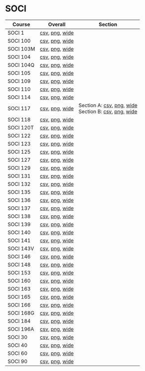 # SOCI

| Course | Overall | Section |
| ------ | ------- | ------- |
| SOCI 1 | [csv](https://github.com/UCSD-Historical-Enrollment-Data/2024Fall/blob/main/overall/SOCI%201.csv), [png](https://raw.githubusercontent.com/UCSD-Historical-Enrollment-Data/2024Fall/main/plot_overall/SOCI%201.png), [wide](https://raw.githubusercontent.com/UCSD-Historical-Enrollment-Data/2024Fall/main/plot_overall_wide/SOCI%201.png) |  |
| SOCI 100 | [csv](https://github.com/UCSD-Historical-Enrollment-Data/2024Fall/blob/main/overall/SOCI%20100.csv), [png](https://raw.githubusercontent.com/UCSD-Historical-Enrollment-Data/2024Fall/main/plot_overall/SOCI%20100.png), [wide](https://raw.githubusercontent.com/UCSD-Historical-Enrollment-Data/2024Fall/main/plot_overall_wide/SOCI%20100.png) |  |
| SOCI 103M | [csv](https://github.com/UCSD-Historical-Enrollment-Data/2024Fall/blob/main/overall/SOCI%20103M.csv), [png](https://raw.githubusercontent.com/UCSD-Historical-Enrollment-Data/2024Fall/main/plot_overall/SOCI%20103M.png), [wide](https://raw.githubusercontent.com/UCSD-Historical-Enrollment-Data/2024Fall/main/plot_overall_wide/SOCI%20103M.png) |  |
| SOCI 104 | [csv](https://github.com/UCSD-Historical-Enrollment-Data/2024Fall/blob/main/overall/SOCI%20104.csv), [png](https://raw.githubusercontent.com/UCSD-Historical-Enrollment-Data/2024Fall/main/plot_overall/SOCI%20104.png), [wide](https://raw.githubusercontent.com/UCSD-Historical-Enrollment-Data/2024Fall/main/plot_overall_wide/SOCI%20104.png) |  |
| SOCI 104Q | [csv](https://github.com/UCSD-Historical-Enrollment-Data/2024Fall/blob/main/overall/SOCI%20104Q.csv), [png](https://raw.githubusercontent.com/UCSD-Historical-Enrollment-Data/2024Fall/main/plot_overall/SOCI%20104Q.png), [wide](https://raw.githubusercontent.com/UCSD-Historical-Enrollment-Data/2024Fall/main/plot_overall_wide/SOCI%20104Q.png) |  |
| SOCI 105 | [csv](https://github.com/UCSD-Historical-Enrollment-Data/2024Fall/blob/main/overall/SOCI%20105.csv), [png](https://raw.githubusercontent.com/UCSD-Historical-Enrollment-Data/2024Fall/main/plot_overall/SOCI%20105.png), [wide](https://raw.githubusercontent.com/UCSD-Historical-Enrollment-Data/2024Fall/main/plot_overall_wide/SOCI%20105.png) |  |
| SOCI 109 | [csv](https://github.com/UCSD-Historical-Enrollment-Data/2024Fall/blob/main/overall/SOCI%20109.csv), [png](https://raw.githubusercontent.com/UCSD-Historical-Enrollment-Data/2024Fall/main/plot_overall/SOCI%20109.png), [wide](https://raw.githubusercontent.com/UCSD-Historical-Enrollment-Data/2024Fall/main/plot_overall_wide/SOCI%20109.png) |  |
| SOCI 110 | [csv](https://github.com/UCSD-Historical-Enrollment-Data/2024Fall/blob/main/overall/SOCI%20110.csv), [png](https://raw.githubusercontent.com/UCSD-Historical-Enrollment-Data/2024Fall/main/plot_overall/SOCI%20110.png), [wide](https://raw.githubusercontent.com/UCSD-Historical-Enrollment-Data/2024Fall/main/plot_overall_wide/SOCI%20110.png) |  |
| SOCI 114 | [csv](https://github.com/UCSD-Historical-Enrollment-Data/2024Fall/blob/main/overall/SOCI%20114.csv), [png](https://raw.githubusercontent.com/UCSD-Historical-Enrollment-Data/2024Fall/main/plot_overall/SOCI%20114.png), [wide](https://raw.githubusercontent.com/UCSD-Historical-Enrollment-Data/2024Fall/main/plot_overall_wide/SOCI%20114.png) |  |
| SOCI 117 | [csv](https://github.com/UCSD-Historical-Enrollment-Data/2024Fall/blob/main/overall/SOCI%20117.csv), [png](https://raw.githubusercontent.com/UCSD-Historical-Enrollment-Data/2024Fall/main/plot_overall/SOCI%20117.png), [wide](https://raw.githubusercontent.com/UCSD-Historical-Enrollment-Data/2024Fall/main/plot_overall_wide/SOCI%20117.png) | Section A: [csv](https://github.com/UCSD-Historical-Enrollment-Data/2024Fall/blob/main/section/SOCI%20117_A.csv), [png](https://raw.githubusercontent.com/UCSD-Historical-Enrollment-Data/2024Fall/main/plot_section/SOCI%20117_A.png), [wide](https://raw.githubusercontent.com/UCSD-Historical-Enrollment-Data/2024Fall/main/plot_section_wide/SOCI%20117_A.png)<br>Section B: [csv](https://github.com/UCSD-Historical-Enrollment-Data/2024Fall/blob/main/section/SOCI%20117_B.csv), [png](https://raw.githubusercontent.com/UCSD-Historical-Enrollment-Data/2024Fall/main/plot_section/SOCI%20117_B.png), [wide](https://raw.githubusercontent.com/UCSD-Historical-Enrollment-Data/2024Fall/main/plot_section_wide/SOCI%20117_B.png) |
| SOCI 118 | [csv](https://github.com/UCSD-Historical-Enrollment-Data/2024Fall/blob/main/overall/SOCI%20118.csv), [png](https://raw.githubusercontent.com/UCSD-Historical-Enrollment-Data/2024Fall/main/plot_overall/SOCI%20118.png), [wide](https://raw.githubusercontent.com/UCSD-Historical-Enrollment-Data/2024Fall/main/plot_overall_wide/SOCI%20118.png) |  |
| SOCI 120T | [csv](https://github.com/UCSD-Historical-Enrollment-Data/2024Fall/blob/main/overall/SOCI%20120T.csv), [png](https://raw.githubusercontent.com/UCSD-Historical-Enrollment-Data/2024Fall/main/plot_overall/SOCI%20120T.png), [wide](https://raw.githubusercontent.com/UCSD-Historical-Enrollment-Data/2024Fall/main/plot_overall_wide/SOCI%20120T.png) |  |
| SOCI 122 | [csv](https://github.com/UCSD-Historical-Enrollment-Data/2024Fall/blob/main/overall/SOCI%20122.csv), [png](https://raw.githubusercontent.com/UCSD-Historical-Enrollment-Data/2024Fall/main/plot_overall/SOCI%20122.png), [wide](https://raw.githubusercontent.com/UCSD-Historical-Enrollment-Data/2024Fall/main/plot_overall_wide/SOCI%20122.png) |  |
| SOCI 123 | [csv](https://github.com/UCSD-Historical-Enrollment-Data/2024Fall/blob/main/overall/SOCI%20123.csv), [png](https://raw.githubusercontent.com/UCSD-Historical-Enrollment-Data/2024Fall/main/plot_overall/SOCI%20123.png), [wide](https://raw.githubusercontent.com/UCSD-Historical-Enrollment-Data/2024Fall/main/plot_overall_wide/SOCI%20123.png) |  |
| SOCI 125 | [csv](https://github.com/UCSD-Historical-Enrollment-Data/2024Fall/blob/main/overall/SOCI%20125.csv), [png](https://raw.githubusercontent.com/UCSD-Historical-Enrollment-Data/2024Fall/main/plot_overall/SOCI%20125.png), [wide](https://raw.githubusercontent.com/UCSD-Historical-Enrollment-Data/2024Fall/main/plot_overall_wide/SOCI%20125.png) |  |
| SOCI 127 | [csv](https://github.com/UCSD-Historical-Enrollment-Data/2024Fall/blob/main/overall/SOCI%20127.csv), [png](https://raw.githubusercontent.com/UCSD-Historical-Enrollment-Data/2024Fall/main/plot_overall/SOCI%20127.png), [wide](https://raw.githubusercontent.com/UCSD-Historical-Enrollment-Data/2024Fall/main/plot_overall_wide/SOCI%20127.png) |  |
| SOCI 129 | [csv](https://github.com/UCSD-Historical-Enrollment-Data/2024Fall/blob/main/overall/SOCI%20129.csv), [png](https://raw.githubusercontent.com/UCSD-Historical-Enrollment-Data/2024Fall/main/plot_overall/SOCI%20129.png), [wide](https://raw.githubusercontent.com/UCSD-Historical-Enrollment-Data/2024Fall/main/plot_overall_wide/SOCI%20129.png) |  |
| SOCI 131 | [csv](https://github.com/UCSD-Historical-Enrollment-Data/2024Fall/blob/main/overall/SOCI%20131.csv), [png](https://raw.githubusercontent.com/UCSD-Historical-Enrollment-Data/2024Fall/main/plot_overall/SOCI%20131.png), [wide](https://raw.githubusercontent.com/UCSD-Historical-Enrollment-Data/2024Fall/main/plot_overall_wide/SOCI%20131.png) |  |
| SOCI 132 | [csv](https://github.com/UCSD-Historical-Enrollment-Data/2024Fall/blob/main/overall/SOCI%20132.csv), [png](https://raw.githubusercontent.com/UCSD-Historical-Enrollment-Data/2024Fall/main/plot_overall/SOCI%20132.png), [wide](https://raw.githubusercontent.com/UCSD-Historical-Enrollment-Data/2024Fall/main/plot_overall_wide/SOCI%20132.png) |  |
| SOCI 135 | [csv](https://github.com/UCSD-Historical-Enrollment-Data/2024Fall/blob/main/overall/SOCI%20135.csv), [png](https://raw.githubusercontent.com/UCSD-Historical-Enrollment-Data/2024Fall/main/plot_overall/SOCI%20135.png), [wide](https://raw.githubusercontent.com/UCSD-Historical-Enrollment-Data/2024Fall/main/plot_overall_wide/SOCI%20135.png) |  |
| SOCI 136 | [csv](https://github.com/UCSD-Historical-Enrollment-Data/2024Fall/blob/main/overall/SOCI%20136.csv), [png](https://raw.githubusercontent.com/UCSD-Historical-Enrollment-Data/2024Fall/main/plot_overall/SOCI%20136.png), [wide](https://raw.githubusercontent.com/UCSD-Historical-Enrollment-Data/2024Fall/main/plot_overall_wide/SOCI%20136.png) |  |
| SOCI 137 | [csv](https://github.com/UCSD-Historical-Enrollment-Data/2024Fall/blob/main/overall/SOCI%20137.csv), [png](https://raw.githubusercontent.com/UCSD-Historical-Enrollment-Data/2024Fall/main/plot_overall/SOCI%20137.png), [wide](https://raw.githubusercontent.com/UCSD-Historical-Enrollment-Data/2024Fall/main/plot_overall_wide/SOCI%20137.png) |  |
| SOCI 138 | [csv](https://github.com/UCSD-Historical-Enrollment-Data/2024Fall/blob/main/overall/SOCI%20138.csv), [png](https://raw.githubusercontent.com/UCSD-Historical-Enrollment-Data/2024Fall/main/plot_overall/SOCI%20138.png), [wide](https://raw.githubusercontent.com/UCSD-Historical-Enrollment-Data/2024Fall/main/plot_overall_wide/SOCI%20138.png) |  |
| SOCI 139 | [csv](https://github.com/UCSD-Historical-Enrollment-Data/2024Fall/blob/main/overall/SOCI%20139.csv), [png](https://raw.githubusercontent.com/UCSD-Historical-Enrollment-Data/2024Fall/main/plot_overall/SOCI%20139.png), [wide](https://raw.githubusercontent.com/UCSD-Historical-Enrollment-Data/2024Fall/main/plot_overall_wide/SOCI%20139.png) |  |
| SOCI 140 | [csv](https://github.com/UCSD-Historical-Enrollment-Data/2024Fall/blob/main/overall/SOCI%20140.csv), [png](https://raw.githubusercontent.com/UCSD-Historical-Enrollment-Data/2024Fall/main/plot_overall/SOCI%20140.png), [wide](https://raw.githubusercontent.com/UCSD-Historical-Enrollment-Data/2024Fall/main/plot_overall_wide/SOCI%20140.png) |  |
| SOCI 141 | [csv](https://github.com/UCSD-Historical-Enrollment-Data/2024Fall/blob/main/overall/SOCI%20141.csv), [png](https://raw.githubusercontent.com/UCSD-Historical-Enrollment-Data/2024Fall/main/plot_overall/SOCI%20141.png), [wide](https://raw.githubusercontent.com/UCSD-Historical-Enrollment-Data/2024Fall/main/plot_overall_wide/SOCI%20141.png) |  |
| SOCI 143V | [csv](https://github.com/UCSD-Historical-Enrollment-Data/2024Fall/blob/main/overall/SOCI%20143V.csv), [png](https://raw.githubusercontent.com/UCSD-Historical-Enrollment-Data/2024Fall/main/plot_overall/SOCI%20143V.png), [wide](https://raw.githubusercontent.com/UCSD-Historical-Enrollment-Data/2024Fall/main/plot_overall_wide/SOCI%20143V.png) |  |
| SOCI 146 | [csv](https://github.com/UCSD-Historical-Enrollment-Data/2024Fall/blob/main/overall/SOCI%20146.csv), [png](https://raw.githubusercontent.com/UCSD-Historical-Enrollment-Data/2024Fall/main/plot_overall/SOCI%20146.png), [wide](https://raw.githubusercontent.com/UCSD-Historical-Enrollment-Data/2024Fall/main/plot_overall_wide/SOCI%20146.png) |  |
| SOCI 148 | [csv](https://github.com/UCSD-Historical-Enrollment-Data/2024Fall/blob/main/overall/SOCI%20148.csv), [png](https://raw.githubusercontent.com/UCSD-Historical-Enrollment-Data/2024Fall/main/plot_overall/SOCI%20148.png), [wide](https://raw.githubusercontent.com/UCSD-Historical-Enrollment-Data/2024Fall/main/plot_overall_wide/SOCI%20148.png) |  |
| SOCI 153 | [csv](https://github.com/UCSD-Historical-Enrollment-Data/2024Fall/blob/main/overall/SOCI%20153.csv), [png](https://raw.githubusercontent.com/UCSD-Historical-Enrollment-Data/2024Fall/main/plot_overall/SOCI%20153.png), [wide](https://raw.githubusercontent.com/UCSD-Historical-Enrollment-Data/2024Fall/main/plot_overall_wide/SOCI%20153.png) |  |
| SOCI 160 | [csv](https://github.com/UCSD-Historical-Enrollment-Data/2024Fall/blob/main/overall/SOCI%20160.csv), [png](https://raw.githubusercontent.com/UCSD-Historical-Enrollment-Data/2024Fall/main/plot_overall/SOCI%20160.png), [wide](https://raw.githubusercontent.com/UCSD-Historical-Enrollment-Data/2024Fall/main/plot_overall_wide/SOCI%20160.png) |  |
| SOCI 163 | [csv](https://github.com/UCSD-Historical-Enrollment-Data/2024Fall/blob/main/overall/SOCI%20163.csv), [png](https://raw.githubusercontent.com/UCSD-Historical-Enrollment-Data/2024Fall/main/plot_overall/SOCI%20163.png), [wide](https://raw.githubusercontent.com/UCSD-Historical-Enrollment-Data/2024Fall/main/plot_overall_wide/SOCI%20163.png) |  |
| SOCI 165 | [csv](https://github.com/UCSD-Historical-Enrollment-Data/2024Fall/blob/main/overall/SOCI%20165.csv), [png](https://raw.githubusercontent.com/UCSD-Historical-Enrollment-Data/2024Fall/main/plot_overall/SOCI%20165.png), [wide](https://raw.githubusercontent.com/UCSD-Historical-Enrollment-Data/2024Fall/main/plot_overall_wide/SOCI%20165.png) |  |
| SOCI 166 | [csv](https://github.com/UCSD-Historical-Enrollment-Data/2024Fall/blob/main/overall/SOCI%20166.csv), [png](https://raw.githubusercontent.com/UCSD-Historical-Enrollment-Data/2024Fall/main/plot_overall/SOCI%20166.png), [wide](https://raw.githubusercontent.com/UCSD-Historical-Enrollment-Data/2024Fall/main/plot_overall_wide/SOCI%20166.png) |  |
| SOCI 168G | [csv](https://github.com/UCSD-Historical-Enrollment-Data/2024Fall/blob/main/overall/SOCI%20168G.csv), [png](https://raw.githubusercontent.com/UCSD-Historical-Enrollment-Data/2024Fall/main/plot_overall/SOCI%20168G.png), [wide](https://raw.githubusercontent.com/UCSD-Historical-Enrollment-Data/2024Fall/main/plot_overall_wide/SOCI%20168G.png) |  |
| SOCI 184 | [csv](https://github.com/UCSD-Historical-Enrollment-Data/2024Fall/blob/main/overall/SOCI%20184.csv), [png](https://raw.githubusercontent.com/UCSD-Historical-Enrollment-Data/2024Fall/main/plot_overall/SOCI%20184.png), [wide](https://raw.githubusercontent.com/UCSD-Historical-Enrollment-Data/2024Fall/main/plot_overall_wide/SOCI%20184.png) |  |
| SOCI 196A | [csv](https://github.com/UCSD-Historical-Enrollment-Data/2024Fall/blob/main/overall/SOCI%20196A.csv), [png](https://raw.githubusercontent.com/UCSD-Historical-Enrollment-Data/2024Fall/main/plot_overall/SOCI%20196A.png), [wide](https://raw.githubusercontent.com/UCSD-Historical-Enrollment-Data/2024Fall/main/plot_overall_wide/SOCI%20196A.png) |  |
| SOCI 30 | [csv](https://github.com/UCSD-Historical-Enrollment-Data/2024Fall/blob/main/overall/SOCI%2030.csv), [png](https://raw.githubusercontent.com/UCSD-Historical-Enrollment-Data/2024Fall/main/plot_overall/SOCI%2030.png), [wide](https://raw.githubusercontent.com/UCSD-Historical-Enrollment-Data/2024Fall/main/plot_overall_wide/SOCI%2030.png) |  |
| SOCI 40 | [csv](https://github.com/UCSD-Historical-Enrollment-Data/2024Fall/blob/main/overall/SOCI%2040.csv), [png](https://raw.githubusercontent.com/UCSD-Historical-Enrollment-Data/2024Fall/main/plot_overall/SOCI%2040.png), [wide](https://raw.githubusercontent.com/UCSD-Historical-Enrollment-Data/2024Fall/main/plot_overall_wide/SOCI%2040.png) |  |
| SOCI 60 | [csv](https://github.com/UCSD-Historical-Enrollment-Data/2024Fall/blob/main/overall/SOCI%2060.csv), [png](https://raw.githubusercontent.com/UCSD-Historical-Enrollment-Data/2024Fall/main/plot_overall/SOCI%2060.png), [wide](https://raw.githubusercontent.com/UCSD-Historical-Enrollment-Data/2024Fall/main/plot_overall_wide/SOCI%2060.png) |  |
| SOCI 90 | [csv](https://github.com/UCSD-Historical-Enrollment-Data/2024Fall/blob/main/overall/SOCI%2090.csv), [png](https://raw.githubusercontent.com/UCSD-Historical-Enrollment-Data/2024Fall/main/plot_overall/SOCI%2090.png), [wide](https://raw.githubusercontent.com/UCSD-Historical-Enrollment-Data/2024Fall/main/plot_overall_wide/SOCI%2090.png) |  |
